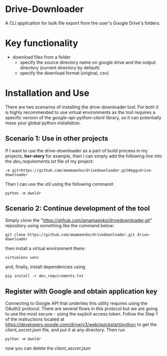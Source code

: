 # Drive-Downloader
A CLI application for bulk file export from the user's Google Drive's folders.

# Key functionality
- download files from a folder
  - specify the source directory name on google drive and the output directory 
    (current directory by default)
  - specify the download format (original, csv)

# Installation and Use

There are two scenarios of installing the drive-downloader tool. For both it is
highly recommended to use virtual environments as the tool requires a specific
version of the *google-api-python-client* library, so it can potentially mess
your global python installation.

## Scenario 1: Use in other projects

If I want to use the drive-downloader as a part of build process in my projects,
**her-story** for example, then I can simply add the following line into the 
*dev_requirements.txt* file of my project:

`-e git+https://github.com/amamaenko/drivedownloader.git#egg=drive-downloader`

Then I can use the util using the following command:

`python -m dwnldr`

## Scenario 2: Continue development of the tool

Simply clone the "https://github.com/amamaenko/drivedownloader.git" repository
using something like the command below:

`git clone https://github.com/amamaenko/drivedownloader.git drive-downloader`

then install a virtual environment there:

`virtualenv venv`

and, finally, install dependencies using

`pip install -r dev_requirements.txt`

## Register with Google and obtain application key

Connecting to Google API that underlies this utility requires using the OAuth2 
protocol. There are several flows in this protocol but we are going to use the
most secure - using the explicit access token. Follow the Step 1 of the
instructions located at https://developers.google.com/drive/v3/web/quickstart/python 
to get the *client_secret.json* file, and put it at any directory. Then run

`python -m dwnldr`

now you can delete the *client_secret.json*